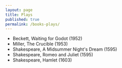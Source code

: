 ```yaml
---
layout: page
title: Plays
published: true
permalink: /books-plays/
---
```


* Beckett, Waiting for Godot (1952)
* Miller, The Crucible (1953)
* Shakespeare, A Midsummer Night's Dream (1595)
* Shakespeare, Romeo and Juliet (1595)
* Shakespeare, Hamlet (1603)
